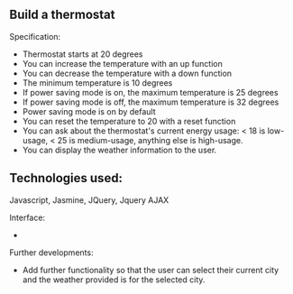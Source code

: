 Build a thermostat
----

Specification:

* Thermostat starts at 20 degrees
* You can increase the temperature with an up function
* You can decrease the temperature with a down function
* The minimum temperature is 10 degrees
* If power saving mode is on, the maximum temperature is 25 degrees
* If power saving mode is off, the maximum temperature is 32 degrees
* Power saving mode is on by default
* You can reset the temperature to 20 with a reset function
* You can ask about the thermostat's current energy usage: < 18 is low-usage, < 25 is medium-usage, anything else is high-usage.
* You can display the weather information to the user.

Technologies used:
-----
Javascript, Jasmine, JQuery, Jquery AJAX


Interface:

*

Further developments:

* Add further functionality so that the user can select their current city and the weather provided is for the selected city.
